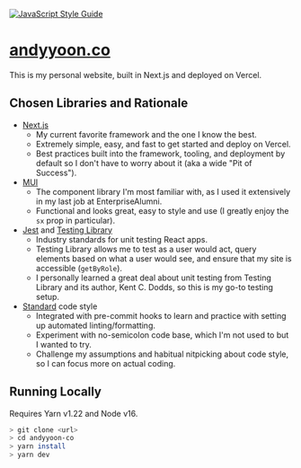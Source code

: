 [![JavaScript Style Guide](https://cdn.rawgit.com/standard/standard/master/badge.svg)](https://github.com/standard/standard)

# [andyyoon.co](https://andyyoon.co)

This is my personal website, built in Next.js and deployed on Vercel.

## Chosen Libraries and Rationale

- [Next.js](https://nextjs.org/)
  - My current favorite framework and the one I know the best.
  - Extremely simple, easy, and fast to get started and deploy on Vercel.
  - Best practices built into the framework, tooling, and deployment by default so I don't have to worry about it (aka a wide "Pit of Success").
- [MUI](https://mui.com/)
  - The component library I'm most familiar with, as I used it extensively in my last job at EnterpriseAlumni.
  - Functional and looks great, easy to style and use (I greatly enjoy the `sx` prop in particular).
- [Jest](https://jestjs.io/) and [Testing Library](https://testing-library.com/)
  - Industry standards for unit testing React apps.
  - Testing Library allows me to test as a user would act, query elements based on what a user would see, and ensure that my site is accessible (`getByRole`).
  - I personally learned a great deal about unit testing from Testing Library and its author, Kent C. Dodds, so this is my go-to testing setup.
- [Standard](https://standardjs.com/index.html) code style
  - Integrated with pre-commit hooks to learn and practice with setting up automated linting/formatting.
  - Experiment with no-semicolon code base, which I'm not used to but I wanted to try.
  - Challenge my assumptions and habitual nitpicking about code style, so I can focus more on actual coding.

## Running Locally

Requires Yarn v1.22 and Node v16.

```bash
> git clone <url>
> cd andyyoon-co
> yarn install
> yarn dev
```
